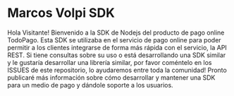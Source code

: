 # Marcos Volpi SDK

Hola Visitante!
Bienvenido a la SDK de Nodejs del producto de pago online TodoPago.
Esta SDK se utilizaba en el servicio de pago online para poder permitir a los clientes integrarse de forma más rápida con el servicio, la API REST.
Si tiene consultas sobre su uso o está desarrollando una SDK similar y le gustaría desarrollar una librería similar, por favor coméntelo en los ISSUES de este repositorio, lo ayudaremos entre toda la comunidad!
Pronto publicaré más información sobre cómo desarrollar y mantener una SDK para un medio de pago y dándole soporte a los usuarios.
